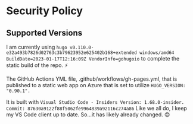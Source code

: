 # Security Policy

## Supported Versions

I am currently using `hugo v0.110.0-e32a493b7826d02763c3b79623952e625402b168+extended windows/amd64 BuildDate=2023-01-17T12:16:09Z VendorInfo=gohugoio` to complete the static build of the repo. :zap:

The GitHub Actions YML file, .github/workflows/gh-pages.yml, that is published to a static web app on Azure that is set to utilize `HUGO_VERSION: "0.90.1".`

It is built with `Visual Studio Code - Insiders Version: 1.68.0-insider. Commit: 87630a9122f88f5062fe9964839a92116c274a86` Like we all do, I keep my VS Code client up to date. So...it has likely already changed. 😊

